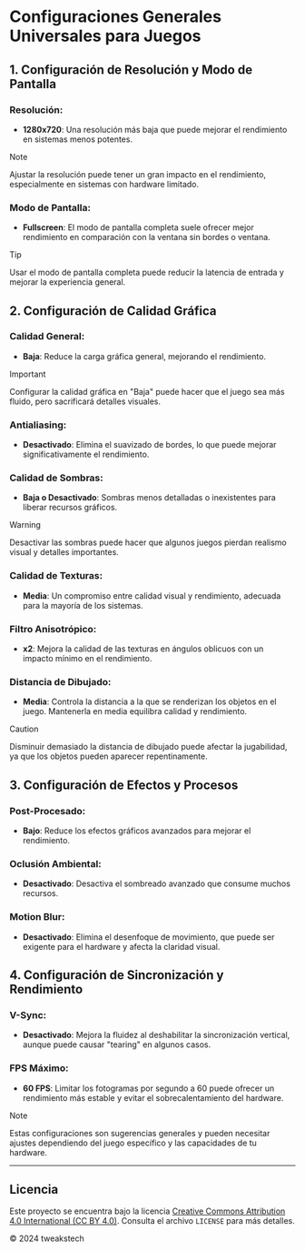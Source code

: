 # Configuraciones Generales Universales para Juegos

## 1. Configuración de Resolución y Modo de Pantalla

### Resolución:
- **1280x720**: Una resolución más baja que puede mejorar el rendimiento en sistemas menos potentes.

> [!NOTE]
> Ajustar la resolución puede tener un gran impacto en el rendimiento, especialmente en sistemas con hardware limitado.

### Modo de Pantalla:
- **Fullscreen**: El modo de pantalla completa suele ofrecer mejor rendimiento en comparación con la ventana sin bordes o ventana.

> [!TIP]
> Usar el modo de pantalla completa puede reducir la latencia de entrada y mejorar la experiencia general.

## 2. Configuración de Calidad Gráfica

### Calidad General:
- **Baja**: Reduce la carga gráfica general, mejorando el rendimiento.

> [!IMPORTANT]
> Configurar la calidad gráfica en "Baja" puede hacer que el juego sea más fluido, pero sacrificará detalles visuales.

### Antialiasing:
- **Desactivado**: Elimina el suavizado de bordes, lo que puede mejorar significativamente el rendimiento.

### Calidad de Sombras:
- **Baja o Desactivado**: Sombras menos detalladas o inexistentes para liberar recursos gráficos.

> [!WARNING]
> Desactivar las sombras puede hacer que algunos juegos pierdan realismo visual y detalles importantes.

### Calidad de Texturas:
- **Media**: Un compromiso entre calidad visual y rendimiento, adecuada para la mayoría de los sistemas.

### Filtro Anisotrópico:
- **x2**: Mejora la calidad de las texturas en ángulos oblicuos con un impacto mínimo en el rendimiento.

### Distancia de Dibujado:
- **Media**: Controla la distancia a la que se renderizan los objetos en el juego. Mantenerla en media equilibra calidad y rendimiento.

> [!CAUTION]
> Disminuir demasiado la distancia de dibujado puede afectar la jugabilidad, ya que los objetos pueden aparecer repentinamente.

## 3. Configuración de Efectos y Procesos

### Post-Procesado:
- **Bajo**: Reduce los efectos gráficos avanzados para mejorar el rendimiento.

### Oclusión Ambiental:
- **Desactivado**: Desactiva el sombreado avanzado que consume muchos recursos.

### Motion Blur:
- **Desactivado**: Elimina el desenfoque de movimiento, que puede ser exigente para el hardware y afecta la claridad visual.

## 4. Configuración de Sincronización y Rendimiento

### V-Sync:
- **Desactivado**: Mejora la fluidez al deshabilitar la sincronización vertical, aunque puede causar "tearing" en algunos casos.

### FPS Máximo:
- **60 FPS**: Limitar los fotogramas por segundo a 60 puede ofrecer un rendimiento más estable y evitar el sobrecalentamiento del hardware.

> [!NOTE]
> Estas configuraciones son sugerencias generales y pueden necesitar ajustes dependiendo del juego específico y las capacidades de tu hardware.

---


## Licencia

 Este proyecto se encuentra bajo la licencia [Creative Commons Attribution 4.0 International (CC BY 4.0)](https://creativecommons.org/licenses/by/4.0/). Consulta el archivo `LICENSE` para más detalles.

© 2024 tweakstech
